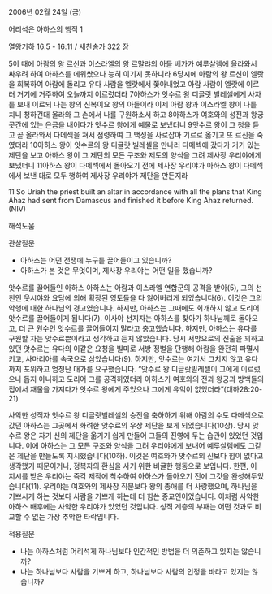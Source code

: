 2006년 02월 24일 (금)

어리석은 아하스의 행적 1



열왕기하 16:5 - 16:11 / 새찬송가 322 장


5이 때에 아람의 왕 르신과 이스라엘의 왕 르말랴의 아들 베가가 예루살렘에 올라와서 싸우려 하여 아하스를 에워쌌으나 능히 이기지 못하니라 6당시에 아람의 왕 르신이 엘랏을 회복하여 아람에 돌리고 유다 사람을 엘랏에서 쫓아내었고 아람 사람이 엘랏에 이르러 거기에 거주하여 오늘까지 이르렀더라 7아하스가 앗수르 왕 디글랏 빌레셀에게 사자를 보내 이르되 나는 왕의 신복이요 왕의 아들이라 이제 아람 왕과 이스라엘 왕이 나를 치니 청하건대 올라와 그 손에서 나를 구원하소서 하고 8아하스가 여호와의 성전과 왕궁 곳간에 있는 은금을 내어다가 앗수르 왕에게 예물로 보냈더니 9앗수르 왕이 그 청을 듣고 곧 올라와서 다메섹을 쳐서 점령하여 그 백성을 사로잡아 기르로 옮기고 또 르신을 죽였더라 10아하스 왕이 앗수르의 왕 디글랏 빌레셀을 만나러 다메섹에 갔다가 거기 있는 제단을 보고 아하스 왕이 그 제단의 모든 구조와 제도의 양식을 그려 제사장 우리야에게 보냈더니 11아하스 왕이 다메섹에서 돌아오기 전에 제사장 우리야가 아하스 왕이 다메섹에서 보낸 대로 모두 행하여 제사장 우리야가 제단을 만든지라 

11 So Uriah the priest built an altar in accordance with all the plans that King Ahaz had sent from Damascus and finished it before King Ahaz returned. (NIV)

해석도움





관찰질문 
- 아하스는 어떤 전쟁에 누구를 끌어들이고 있습니까? 
- 아하스가 본 것은 무엇이며, 제사장 우리야는 어떤 일을 했습니까? 


앗수르를 끌어들인 아하스 
아하스는 아람과 이스라엘 연합군의 공격을 받아(5), 그의 선친인 웃시야와 요담에 의해 확장된 영토들을 다 잃어버리게 되었습니다(6). 이것은 그의 악행에 대한 하나님의 경고였습니다. 하지만, 아하스는 그때에도 회개하지 않고 도리어 앗수르를 끌어들이게 됩니다(7). 이사야 선지자는 아하스를 찾아가 하나님께로 돌아오고, 더 큰 원수인 앗수르를 끌어들이지 말라고 충고했습니다. 하지만, 아하스는 유다를 구원할 자는 앗수르뿐이라고 생각하고 듣지 않았습니다. 당시 서방으로의 진출을 꾀하고 있던 앗수르는 유다의 이같은 요청을 빌미로 서방 정벌을 단행해 아람을 완전히 파멸시키고, 사마리아를 속국으로 삼았습니다(9). 하지만, 앗수르는 여기서 그치지 않고 유다까지 포위하고 엄청난 대가를 요구했습니다. “앗수르 왕 디글랏빌레셀이 그에게 이르렀으나 돕지 아니하고 도리어 그를 공격하였더라 아하스가 여호와의 전과 왕궁과 방백들의 집에서 재물을 가져다가 앗수르 왕에게 주었으나 그에게 유익이 없었더라”(대하28:20-21) 

사악한 성직자 
앗수르 왕 디글랏빌레셀의 승전을 축하하기 위해 아람의 수도 다메섹으로 갔던 아하스는 그곳에서 화려한 앗수르의 우상 제단을 보게 되었습니다(10상). 당시 앗수르 왕은 자기 신의 제단을 옮기기 쉽게 만들어 그들의 진영에 두는 습관이 있었던 것입니다. 이에 아하스는 그 모든 구조와 양식을 그려 우리야에게 보내어 예루살렘에도 그같은 제단을 만들도록 지시했습니다(10하). 이것은 여호와가 앗수르의 신보다 힘이 없다고 생각했기 때문이거나, 정복자의 환심을 사기 위한 비굴한 행동으로 보입니다. 한편, 이 지시를 받은 우리야는 즉각 제작에 착수하여 아하스가 돌아오기 전에 그것을 완성해두었습니다(11). 우리야는 여호와의 제사장 직분보다 왕의 총애를 더 사랑했으며, 하나님을 기쁘시게 하는 것보다 사람을 기쁘게 하는데 더 힘쓴 종교인이었습니다. 이처럼 사악한 아하스 배후에는 사악한 우리야가 있었던 것입니다. 성직 계층의 부패는 어떤 것과도 비교할 수 없는 가장 추악한 타락입니다. 


적용질문 
- 나는 아하스처럼 어리석게 하나님보다 인간적인 방법을 더 의존하고 있지는 않습니까? 
- 나는 하나님보다 사람을 기쁘게 하고, 하나님보다 사람의 인정을 바라고 있지는 않습니까?